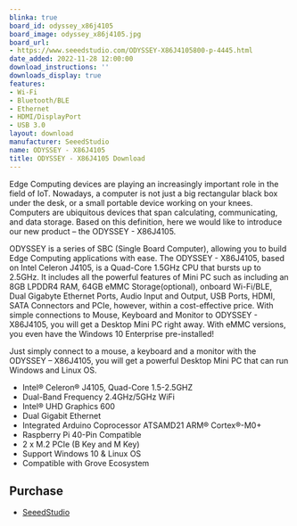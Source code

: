 ```yaml
---
blinka: true
board_id: odyssey_x86j4105
board_image: odyssey_x86j4105.jpg
board_url:
- https://www.seeedstudio.com/ODYSSEY-X86J4105800-p-4445.html
date_added: 2022-11-28 12:00:00
download_instructions: ''
downloads_display: true
features:
- Wi-Fi
- Bluetooth/BLE
- Ethernet
- HDMI/DisplayPort
- USB 3.0
layout: download
manufacturer: SeeedStudio
name: ODYSSEY - X86J4105
title: ODYSSEY - X86J4105 Download
---
```


Edge Computing devices are playing an increasingly important role in the field of IoT. Nowadays, a computer is not just a big rectangular black box under the desk, or a small portable device working on your knees. Computers are ubiquitous devices that span calculating, communicating, and data storage. Based on this definition, here we would like to introduce our new product – the ODYSSEY - X86J4105.

ODYSSEY is a series of SBC (Single Board Computer), allowing you to build Edge Computing applications with ease. The ODYSSEY - X86J4105,  based on Intel Celeron J4105, is a Quad-Core 1.5GHz CPU that bursts up to 2.5GHz. It includes all the powerful features of Mini PC such as including an 8GB LPDDR4 RAM, 64GB eMMC Storage(optional), onboard Wi-Fi/BLE, Dual Gigabyte Ethernet Ports, Audio Input and Output, USB Ports, HDMI, SATA Connectors and PCIe, however, within a cost-effective price. With simple connections to Mouse, Keyboard and Monitor to ODYSSEY - X86J4105, you will get a Desktop Mini PC right away. With eMMC versions, you even have the Windows 10 Enterprise pre-installed!

Just simply connect to a mouse, a keyboard and a monitor with the ODYSSEY – X86J4105, you will get a powerful Desktop Mini PC that can run Windows and Linux OS.

- Intel® Celeron® J4105, Quad-Core 1.5-2.5GHZ
- Dual-Band Frequency 2.4GHz/5GHz WiFi
- Intel® UHD Graphics 600
- Dual Gigabit Ethernet
- Integrated Arduino Coprocessor ATSAMD21 ARM® Cortex®-M0+
- Raspberry Pi 40-Pin Compatible
- 2 x M.2 PCIe (B Key and M Key)
- Support Windows 10 & Linux OS
- Compatible with Grove Ecosystem

## Purchase
* [SeeedStudio](https://www.seeedstudio.com/ODYSSEY-X86J4105800-p-4445.html)
